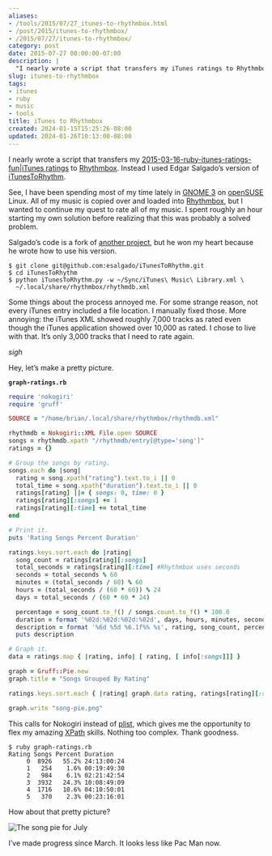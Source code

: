 ```yaml
---
aliases:
- /tools/2015/07/27_itunes-to-rhythmbox.html
- /post/2015/itunes-to-rhythmbox/
- /2015/07/27/itunes-to-rhythmbox/
category: post
date: 2015-07-27 00:00:00-07:00
description: |
  "I nearly wrote a script that transfers my iTunes ratings to Rhythmbox. Instead I used Edgar Salgado's version of iTunesToRhythm."
slug: itunes-to-rhythmbox
tags:
- itunes
- ruby
- music
- tools
title: iTunes to Rhythmbox
created: 2024-01-15T15:25:26-08:00
updated: 2024-01-26T10:13:00-08:00
---
```


I nearly wrote a script that transfers my [2015-03-16-ruby-itunes-ratings-fun|iTunes ratings](../03/ruby-itunes-ratings-fun.md) to [Rhythmbox](https://wiki.gnome.org/Apps/Rhythmbox). Instead I used Edgar Salgado’s version of [iTunesToRhythm](https://github.com/esalgado/iTunesToRhythm).

See, I have been spending most of my time lately in [GNOME 3](https://www.gnome.org/gnome-3/) on [openSUSE](https://www.opensuse.org) Linux. All of my music is copied over and loaded into [Rhythmbox](https://wiki.gnome.org/Apps/Rhythmbox), but I wanted to continue my quest to rate all of my music. I spent roughly an hour starting my own solution before realizing that this was probably a solved problem.

Salgado’s code is a fork of [another project](https://github.com/esanbock/ITunesToRhythm), but he won my heart because he wrote how to use his version.

````
$ git clone git@github.com:esalgado/iTunesToRhythm.git
$ cd iTunesToRhythm
$ python iTunesToRhythm.py -w ~/Sync/iTunes\ Music\ Library.xml \
  ~/.local/share/rhythmbox/rhythmdb.xml
````

Some things about the process annoyed me. For some strange reason, not every iTunes entry included a file location. I manually fixed those. More annoying: the iTunes XML showed roughly 7,000 tracks as rated even though the iTunes application showed over 10,000 as rated. I chose to live with that. It’s only 3,000 tracks that I need to rate again.

*sigh*

Hey, let’s make a pretty picture.

**`graph-ratings.rb`**

````ruby
require 'nokogiri'
require 'gruff'

SOURCE = "/home/brian/.local/share/rhythmbox/rhythmdb.xml"

rhythmdb = Nokogiri::XML File.open SOURCE
songs = rhythmdb.xpath "/rhythmdb/entry[@type='song']"
ratings = {}

# Group the songs by rating.
songs.each do |song|
  rating = song.xpath("rating").text.to_i || 0
  total_time = song.xpath("duration").text.to_i || 0
  ratings[rating] ||= { songs: 0, time: 0 }
  ratings[rating][:songs] += 1
  ratings[rating][:time] += total_time
end

# Print it.
puts 'Rating Songs Percent Duration'

ratings.keys.sort.each do |rating|
  song_count = ratings[rating][:songs]
  total_seconds = ratings[rating][:time] #Rhythmbox uses seconds
  seconds = total_seconds % 60
  minutes = (total_seconds / 60) % 60
  hours = (total_seconds / (60 * 60)) % 24
  days = total_seconds / (60 * 60 * 24)

  percentage = song_count.to_f() / songs.count.to_f() * 100.0
  duration = format '%02d:%02d:%02d:%02d', days, hours, minutes, seconds
  description = format '%6d %5d %6.1f%% %s', rating, song_count, percentage, duration
  puts description

# Graph it.
data = ratings.map { |rating, info| [ rating, [ info[:songs]]] }

graph = Gruff::Pie.new
graph.title = "Songs Grouped By Rating"

ratings.keys.sort.each { |rating| graph.data rating, ratings[rating][:songs] }

graph.write "song-pie.png"
````

This calls for Nokogiri instead of [plist](https://github.com/bleything/plist), which gives me the opportunity to flex my amazing [XPath](http://www.nokogiri.org/tutorials/searching_a_xml_html_document.html) skills. Nothing too complex. Thank goodness.

````
$ ruby graph-ratings.rb
Rating Songs Percent Duration
     0  8926   55.2% 24:13:00:24
     1   254    1.6% 00:19:49:30
     2   984    6.1% 02:21:42:54
     3  3932   24.3% 10:08:49:09
     4  1716   10.6% 04:10:50:01
     5   370    2.3% 00:23:16:01
````

How about that pretty picture?

![The song pie for July](attachments/img/2015/july-rhythmbox-song-pie.png)

I’ve made progress since March. It looks less like Pac Man now.
